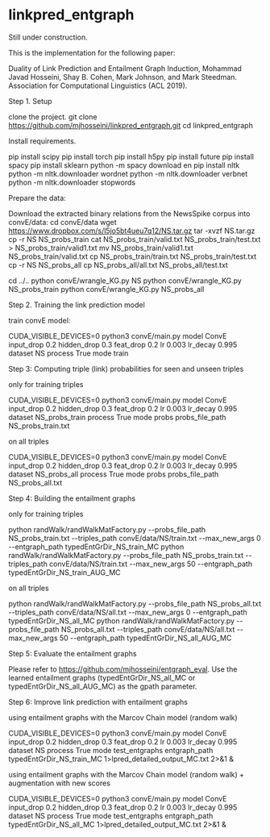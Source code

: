 # linkpred_entgraph

Still under construction.

This is the implementation for the following paper:

Duality of Link Prediction and Entailment Graph Induction, Mohammad Javad Hosseini, Shay B. Cohen, Mark Johnson, and Mark Steedman. Association for Computational Linguistics (ACL 2019).



Step 1. Setup

clone the project.
git clone https://github.com/mjhosseini/linkpred_entgraph.git
cd linkpred_entgraph

Install requirements.

pip install scipy
pip install torch
pip install h5py
pip install future
pip install spacy
pip install sklearn
python -m spacy download en
pip install nltk
python -m nltk.downloader wordnet
python -m nltk.downloader verbnet
python -m nltk.downloader stopwords

Prepare the data:

Download the extracted binary relations from the NewsSpike corpus into convE/data:
cd convE/data
wget https://www.dropbox.com/s/l5jo5bt4ueu7q12/NS.tar.gz
tar -xvzf NS.tar.gz
cp -r NS NS_probs_train
cat NS_probs_train/valid.txt NS_probs_train/test.txt > NS_probs_train/valid1.txt
mv NS_probs_train/valid1.txt NS_probs_train/valid.txt
cp NS_probs_train/train.txt NS_probs_train/test.txt
cp -r NS NS_probs_all
cp NS_probs_all/all.txt NS_probs_all/test.txt

cd ../..
python convE/wrangle_KG.py NS
python convE/wrangle_KG.py NS_probs_train
python convE/wrangle_KG.py NS_probs_all


Step 2. Training the link prediction model

train convE model:

CUDA_VISIBLE_DEVICES=0 python3 convE/main.py model ConvE input_drop 0.2 hidden_drop 0.3 feat_drop 0.2 lr 0.003 lr_decay 0.995 dataset NS process True  mode train	

Step 3: Computing triple (link) probabilities for seen and unseen triples

only for training triples

CUDA_VISIBLE_DEVICES=0 python3 convE/main.py model ConvE input_drop 0.2 hidden_drop 0.3 feat_drop 0.2 lr 0.003 lr_decay 0.995 dataset NS_probs_train process True  mode probs probs_file_path NS_probs_train.txt

on all triples

CUDA_VISIBLE_DEVICES=0 python3 convE/main.py model ConvE input_drop 0.2 hidden_drop 0.3 feat_drop 0.2 lr 0.003 lr_decay 0.995 dataset NS_probs_all process True  mode probs probs_file_path NS_probs_all.txt

Step 4: Building the entailment graphs

only for training triples

python randWalk/randWalkMatFactory.py --probs_file_path NS_probs_train.txt --triples_path convE/data/NS/train.txt --max_new_args 0 --entgraph_path typedEntGrDir_NS_train_MC
python randWalk/randWalkMatFactory.py --probs_file_path NS_probs_train.txt --triples_path convE/data/NS/train.txt --max_new_args 50 --entgraph_path typedEntGrDir_NS_train_AUG_MC

on all triples

python randWalk/randWalkMatFactory.py --probs_file_path NS_probs_all.txt --triples_path convE/data/NS/all.txt --max_new_args 0 --entgraph_path typedEntGrDir_NS_all_MC
python randWalk/randWalkMatFactory.py --probs_file_path NS_probs_all.txt --triples_path convE/data/NS/all.txt --max_new_args 50 --entgraph_path typedEntGrDir_NS_all_AUG_MC

Step 5: Evaluate the entailment graphs

Please refer to https://github.com/mjhosseini/entgraph_eval. Use the learned entailment graphs (typedEntGrDir_NS_all_MC or typedEntGrDir_NS_all_AUG_MC) as the gpath parameter.

Step 6: Improve link prediction with entailment graphs

using entailment graphs with the Marcov Chain model (random walk)

CUDA_VISIBLE_DEVICES=0 python3 convE/main.py model ConvE input_drop 0.2 hidden_drop 0.3 feat_drop 0.2 lr 0.003 lr_decay 0.995 dataset NS process True mode test_entgraphs entgraph_path typedEntGrDir_NS_train_MC 1>lpred_detailed_output_MC.txt 2>&1 &

using entailment graphs with the Marcov Chain model (random walk) + augmentation with new scores

CUDA_VISIBLE_DEVICES=0 python3 convE/main.py model ConvE input_drop 0.2 hidden_drop 0.3 feat_drop 0.2 lr 0.003 lr_decay 0.995 dataset NS process True mode test_entgraphs entgraph_path typedEntGrDir_NS_all_MC 1>lpred_detailed_output_MC.txt 2>&1 &


